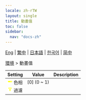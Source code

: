 ```yaml
---
locale: zh-rTW
layout: single
title: 動畫值
toc: false
sidebar:
  nav: "docs-zh"
---
```

[Eng](/dancexr/menu/2025.4/scene/auto_updates) | [繁中](/tw/dancexr/menu/2025.4/scene/auto_updates) | [日本語](/jp/dancexr/menu/2025.4/scene/auto_updates) | [한국어](/kr/dancexr/menu/2025.4/scene/auto_updates) | [简中](/zh/dancexr/menu/2025.4/scene/auto_updates)

[環境](../menu#環境) > 動畫值



| Setting | Value | Description |
| :--- | --- | :--- |
|<nobr> ![slider icon](/images/icon/ic_slider.png)  色相</nobr>| [0] (0 ~ 1) | 
|<nobr> ![filter icon](/images/icon/ic_filter.png)  過濾</nobr>|| 
